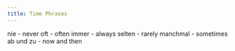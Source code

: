 ```yaml
---
title: Time Phrases
---
```


nie - never
oft - often
immer - always
selten - rarely
manchmal - sometimes
ab und zu - now and then
